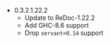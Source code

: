 - 0.3.2.1.22.2
    - Update to ReDoc-1.22.2
    - Add GHC-8.6 support
    - Drop `servant<0.14` support
